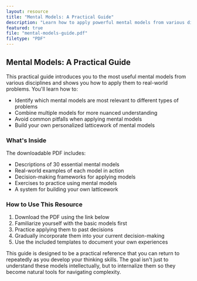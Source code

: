 ```yaml
---
layout: resource
title: "Mental Models: A Practical Guide"
description: "Learn how to apply powerful mental models from various disciplines to improve your decision-making."
featured: true
file: "mental-models-guide.pdf"
filetype: "PDF"
---
```


## Mental Models: A Practical Guide

This practical guide introduces you to the most useful mental models from various disciplines and shows you how to apply them to real-world problems. You'll learn how to:

- Identify which mental models are most relevant to different types of problems
- Combine multiple models for more nuanced understanding
- Avoid common pitfalls when applying mental models
- Build your own personalized latticework of mental models

### What's Inside

The downloadable PDF includes:

- Descriptions of 30 essential mental models
- Real-world examples of each model in action
- Decision-making frameworks for applying models
- Exercises to practice using mental models
- A system for building your own latticework

### How to Use This Resource

1. Download the PDF using the link below
2. Familiarize yourself with the basic models first
3. Practice applying them to past decisions
4. Gradually incorporate them into your current decision-making
5. Use the included templates to document your own experiences

This guide is designed to be a practical reference that you can return to repeatedly as you develop your thinking skills. The goal isn't just to understand these models intellectually, but to internalize them so they become natural tools for navigating complexity.

